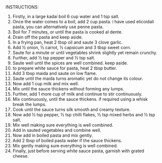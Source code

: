 INSTRUCTIONS:

1) Firstly, in a large kadai boil 6 cup water and 1 tsp salt.
2) Once the water comes to a boil, add 2 cup pasta. i have used elicoidali pasta, you can alternatively use penne pasta.
3) Boil for 7 minutes, or until the pasta is cooked al dente.
4) Drain off the pasta and keep aside.
5) In a frying pan, heat 2 tbsp oil and saute 3 clove garlic.
6) Add ½ onion, ½ carrot, ½ capsicum and 3 tbsp sweet corn.
7) Saute for a minute or until vegetables shrink slightly yet remain crunchy.
8) Further, add ½ tsp pepper and ½ tsp salt.
9) Saute well until the spices are well combined. keep aside.
10) to prepare white sauce for pasta, heat 2 tbsp butter.
11) Add 3 tbsp maida and saute on low flame.
12) Saute until the maida turns aromatic yet do not change its colour.
13) Now add 1 cup milk and mix well.
14) Mix until the sauce thickens without forming any lumps.
15) Further, add 1 more cup of milk and continue to stir continuously.
16) Mix continuously, until the sauce thickens. if required using a whisk break the lumps.
17) Cook until the sauce turns silk smooth and creamy texture.
18) Now add ½ tsp pepper, ½ tsp chilli flakes, ½ tsp mixed herbs and ½ tsp salt.
19) Mix well making sure everything is well combined.
20) Add in sauted vegetables and combine well.
21) Now add in boiled pasta and mix gently.
22) Add 2 tbsp of boiled pasta water if the sauce thickens.
23) Mix gently making sure everything is well combined.
24) Finally, just before serving white sauce pasta, garnish with grated cheese.